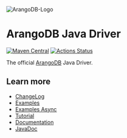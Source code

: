![ArangoDB-Logo](https://www.arangodb.com/docs/assets/arangodb_logo_2016_inverted.png)

# ArangoDB Java Driver

[![Maven Central](https://maven-badges.herokuapp.com/maven-central/com.arangodb/arangodb-java-driver/badge.svg)](https://maven-badges.herokuapp.com/maven-central/com.arangodb/arangodb-java-driver)
[![Actions Status](https://github.com/arangodb/arangodb-java-driver/workflows/Java%20CI/badge.svg)](https://github.com/arangodb/arangodb-java-driver/actions)

The official [ArangoDB](https://www.arangodb.com/) Java Driver.

## Learn more

- [ChangeLog](driver/ChangeLog.md)
- [Examples](driver/src/test/java/com/arangodb/example)
- [Examples Async](driver/src/test/java/com/arangodb/async/example)
- [Tutorial](https://www.arangodb.com/docs/stable/drivers/java-tutorial.html)
- [Documentation](https://www.arangodb.com/docs/stable/drivers/java.html)
- [JavaDoc](http://arangodb.github.io/arangodb-java-driver/)
